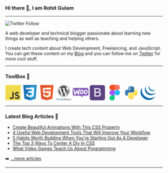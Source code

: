 ### Hi there 👋, I am Rohit Gulam  

---


![Twitter Follow](https://img.shields.io/twitter/follow/RohitGulam?style=social)

A web developer and technical blogger passionate about learning new things as well as teaching and helping others.

I create tech content about Web Development, Freelancing, and JavaScript. You can get these content on my [Blog](https://rohitgulam.hashnode.dev/) and you can follow me on [Twitter](https://twitter.com/RohitGulam) for more cool stuff.

 ---
 ### ToolBox 🧰  
 <img src="https://github.com/devicons/devicon/blob/master/icons/javascript/javascript-original.svg" alt="JavaScript logo" width="50px"> 
 <img src ="https://github.com/devicons/devicon/blob/master/icons/css3/css3-original.svg" alt="CSS3 logo" width="50px">
 <img src ="https://github.com/devicons/devicon/blob/master/icons/html5/html5-original.svg" alt="HTML5 logo" width="50px">
 <img src ="https://github.com/devicons/devicon/blob/master/icons/wordpress/wordpress-original.svg" alt="WordPress logo" width="50px">
 <img src ="https://github.com/devicons/devicon/blob/master/icons/woocommerce/woocommerce-original.svg" alt="Woocommerce logo" width="50px">
 <img src ="https://github.com/devicons/devicon/blob/master/icons/bootstrap/bootstrap-plain.svg" alt="Bootstrap logo" width="50px">
 <img src ="https://github.com/devicons/devicon/blob/master/icons/figma/figma-original.svg" alt="Figma logo" width="50px">
 <img src ="https://github.com/devicons/devicon/blob/master/icons/python/python-original.svg" alt="Python logo" width="50px">
 <img src ="https://github.com/devicons/devicon/blob/master/icons/jquery/jquery-original.svg" alt="jQuery logo" width="50px">
 
 ---
 



### Latest Blog Articles 📙
<!-- BLOG-POST-LIST:START -->
- [Create Beautiful Animations With This CSS Property](https://rohitgulam.hashnode.dev/create-beautiful-animations-with-css)
- [4 Useful Web Development Tools That Will Improve Your Workflow](https://rohitgulam.hashnode.dev/4-useful-web-development-tools-that-will-improve-your-workflow)
- [5 Habits Worth Building When You're Starting Out As A Developer](https://rohitgulam.hashnode.dev/5-habits-worth-building-when-youre-starting-out-as-a-developer)
- [The Top 3 Ways To Center A Div In CSS](https://rohitgulam.hashnode.dev/the-top-3-ways-to-center-a-div-in-css)
- [What Video Games Teach Us About Programming](https://rohitgulam.hashnode.dev/what-video-games-teach-us-about-programming)
<!-- BLOG-POST-LIST:END -->
➡️ [...more articles](https://rohitgulam.hashnode.dev/)



---

<!--
**rohitgulam/rohitgulam** is a ✨ _special_ ✨ repository because its `README.md` (this file) appears on your GitHub profile.

Here are some ideas to get you started:

- 🔭 I’m currently working on ...
- 🌱 I’m currently learning ...
- 👯 I’m looking to collaborate on ...
- 🤔 I’m looking for help with ...
- 💬 Ask me about ...
- 📫 How to reach me: ...
- 😄 Pronouns: ...
- ⚡ Fun fact: ...
-->
